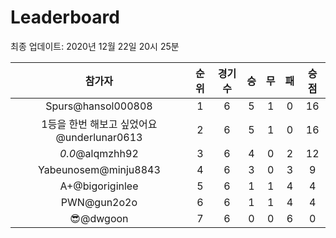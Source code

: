 # Leaderboard
최종 업데이트: 2020년 12월 22일 20시 25분




| 참가자 | 순위 | 경기수 | 승 | 무 | 패 | 승점 |
|:---:|:---:|:---:|:---:|:---:|:---:|:---:|
| Spurs@hansol000808 | 1 | 6 | 5 | 1 | 0 | 16 |
| 1등을 한번 해보고 싶었어요@underlunar0613 | 2 | 6 | 5 | 1 | 0 | 16 |
| _0.0_@alqmzhh92 | 3 | 6 | 4 | 0 | 2 | 12 |
| Yabeunosem@minju8843 | 4 | 6 | 3 | 0 | 3 | 9 |
| A+@bigoriginlee | 5 | 6 | 1 | 1 | 4 | 4 |
| PWN@gun2o2o | 6 | 6 | 1 | 1 | 4 | 4 |
| 😎@dwgoon | 7 | 6 | 0 | 0 | 6 | 0 |